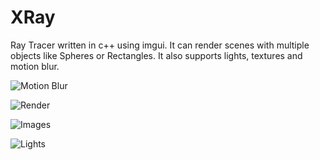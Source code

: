 # XRay
Ray Tracer written in c++ using imgui.
It can render scenes with multiple objects like Spheres or Rectangles.
It also supports lights, textures and motion blur.

![Motion Blur](https://github.com/0x00000187/XRay/blob/master/XRay/Examples/motion_blur.png)

![Render](https://github.com/0x00000187/XRay/blob/master/XRay/Examples/textures.png)

![Images](https://github.com/0x00000187/XRay/blob/master/XRay/Examples/images.png)

![Lights](https://github.com/0x00000187/XRay/blob/master/XRay/Examples/lights.png)
